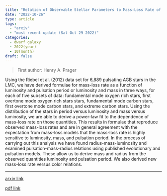 ```yaml
---
title: "Relation of Observable Stellar Parameters to Mass-Loss Rate of AGB Stars in the LMC"
date: "2022-10-26"
type: article
tags:
  - "arxiv"
  - "most recent update (Sat Oct 29 2022)"
categories:
  - dwarf galaxy
  - 2022(year)
  - 10(month)
draft: false
---
```


> First author: Henry A. Prager

 Using the Riebel et al. (2012) data set for 6,889 pulsating AGB stars in the
LMC, we have derived formulae for mass-loss rate as a function of luminosity
and pulsation period or luminosity and mass in three ways, for each of five
subsets of data: fundamental mode oxygen rich stars, first overtone mode oxygen
rich stars stars, fundamental mode carbon stars, first overtone mode carbon
stars, and extreme carbon stars. Using the distribution of the stars in period
versus luminosity and mass versus luminosity, we are able to derive a power-law
fit to the dependence of mass-loss rate on those quantities. This results in
formulae that reproduce observed mass-loss rates and are in general agreement
with the expectation from mass-loss models that the mass-loss rate is highly
sensitive to luminosity, mass, and pulsation period.
  In the process of carrying out this analysis we have found
radius-mass-luminosity and examined pulsation-mass-radius relations using
published evolutionary and pulsation models. These allow us to derive mass and
radius from the observed quantities luminosity and pulsation period. We also
derived new mass-loss rate versus color relations.

---
[arxiv link](http://arxiv.org/abs/2210.15039v1)

[pdf link](http://arxiv.org/pdf/2210.15039v1)